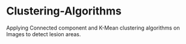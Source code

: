 # Clustering-Algorithms
Applying Connected component and K-Mean clustering algorithms on Images to detect lesion areas.
